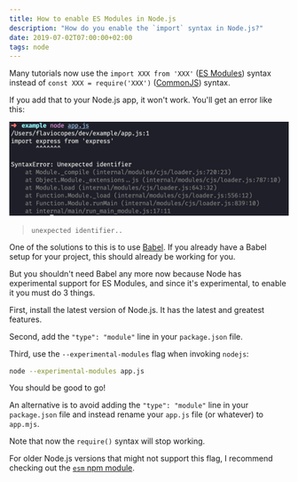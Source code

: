 ```yaml
---
title: How to enable ES Modules in Node.js
description: "How do you enable the `import` syntax in Node.js?"
date: 2019-07-02T07:00:00+02:00
tags: node
---
```


Many tutorials now use the `import XXX from 'XXX'` ([ES Modules](/es-modules/)) syntax instead of `const XXX = require('XXX')` ([CommonJS](/commonjs/)) syntax.

If you add that to your Node.js app, it won't work. You'll get an error like this:

![unexpected identifier error](unexpected-identifier.png)

> `unexpected identifier..`

One of the solutions to this is to use [Babel](/babel/). If you already have a Babel setup for your project, this should already be working for you.

But you shouldn't need Babel any more now because Node has experimental support for ES Modules, and since it's experimental, to enable it you must do 3 things.

First, install the latest version of Node.js. It has the latest and greatest features.

Second, add the `"type": "module"` line in your `package.json` file.

Third, use the `--experimental-modules` flag when invoking `nodejs`:

```sh
node --experimental-modules app.js
```

You should be good to go!

An alternative is to avoid adding the `"type": "module"` line in your `package.json` file and instead rename your `app.js` file (or whatever) to `app.mjs`.

Note that now the `require()` syntax will stop working.

For older Node.js versions that might not support this flag, I recommend checking out the [`esm` npm module](https://www.npmjs.com/package/esm).